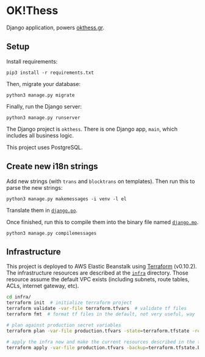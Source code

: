# OK!Thess

Django application, powers [okthess.gr](http://okthess.gr/).


## Setup

Install requirements:
```
pip3 install -r requirements.txt
```

Then, migrate your database:
```
python3 manage.py migrate
```

Finally, run the Django server:
```
python3 manage.py runserver
```

The Django project is `okthess`. There is one Django app, `main`, which includes
all business logic.

This project uses PostgreSQL.


## Create new i18n strings

Add new strings (with `trans` and `blocktrans` on templates).
Then run this to parse the new strings:
```
python3 manage.py makemessages -i venv -l el
```

Translate them in [`django.po`](/locale/el/LC_MESSAGES/django.po).

Once finished, run this to compile them into the binary file named [`django.mo`](/locale/el/LC_MESSAGES/django.mo).
```
python3 manage.py compilemessages
```


## Infrastructure

This project is deployed to AWS Elastic Beanstalk using [Terraform](https://www.terraform.io/) (v0.10.2).
The infrastructure resources are described at the [`infra`](/infra) directory.
Those resource assume the default VPC exists (including subnets, route tables, ACLs, internet gateway, etc).

```sh
cd infra/
terraform init  # initialize terraform project
terraform validate -var-file terraform.tfvars  # validate tf files
terraform fmt  # format tf files in the default, not very useful, way

# plan against production secret variables
terraform plan -var-file production.tfvars -state=terraform.tfstate -refresh=true -out=terraform.tfplan

# apply the infra now and make the current resources described in the tf files reality
terraform apply -var-file production.tfvars -backup=terraform.tfstate.backup -state=terraform.tfstate terraform.tfplan
```
